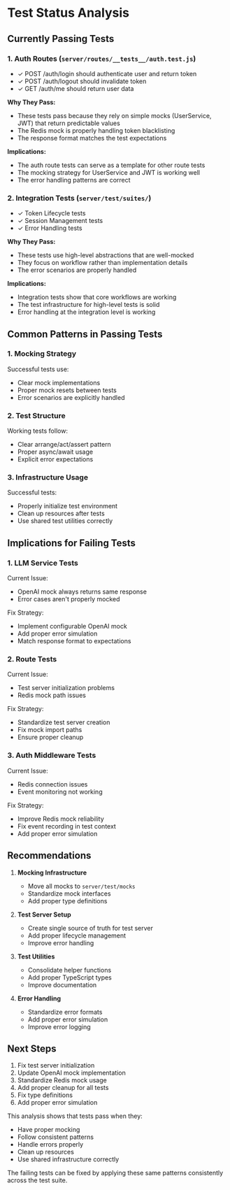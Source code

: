# Test Status Analysis

## Currently Passing Tests

### 1. Auth Routes (`server/routes/__tests__/auth.test.js`)
- ✓ POST /auth/login should authenticate user and return token
- ✓ POST /auth/logout should invalidate token
- ✓ GET /auth/me should return user data

**Why They Pass:**
- These tests pass because they rely on simple mocks (UserService, JWT) that return predictable values
- The Redis mock is properly handling token blacklisting
- The response format matches the test expectations

**Implications:**
- The auth route tests can serve as a template for other route tests
- The mocking strategy for UserService and JWT is working well
- The error handling patterns are correct

### 2. Integration Tests (`server/test/suites/`)
- ✓ Token Lifecycle tests
- ✓ Session Management tests
- ✓ Error Handling tests

**Why They Pass:**
- These tests use high-level abstractions that are well-mocked
- They focus on workflow rather than implementation details
- The error scenarios are properly handled

**Implications:**
- Integration tests show that core workflows are working
- The test infrastructure for high-level tests is solid
- Error handling at the integration level is working

## Common Patterns in Passing Tests

### 1. Mocking Strategy
Successful tests use:
- Clear mock implementations
- Proper mock resets between tests
- Error scenarios are explicitly handled

### 2. Test Structure
Working tests follow:
- Clear arrange/act/assert pattern
- Proper async/await usage
- Explicit error expectations

### 3. Infrastructure Usage
Successful tests:
- Properly initialize test environment
- Clean up resources after tests
- Use shared test utilities correctly

## Implications for Failing Tests

### 1. LLM Service Tests
Current Issue:
- OpenAI mock always returns same response
- Error cases aren't properly mocked

Fix Strategy:
- Implement configurable OpenAI mock
- Add proper error simulation
- Match response format to expectations

### 2. Route Tests
Current Issue:
- Test server initialization problems
- Redis mock path issues

Fix Strategy:
- Standardize test server creation
- Fix mock import paths
- Ensure proper cleanup

### 3. Auth Middleware Tests
Current Issue:
- Redis connection issues
- Event monitoring not working

Fix Strategy:
- Improve Redis mock reliability
- Fix event recording in test context
- Add proper error simulation

## Recommendations

1. **Mocking Infrastructure**
   - Move all mocks to `server/test/mocks`
   - Standardize mock interfaces
   - Add proper type definitions

2. **Test Server Setup**
   - Create single source of truth for test server
   - Add proper lifecycle management
   - Improve error handling

3. **Test Utilities**
   - Consolidate helper functions
   - Add proper TypeScript types
   - Improve documentation

4. **Error Handling**
   - Standardize error formats
   - Add proper error simulation
   - Improve error logging

## Next Steps

1. Fix test server initialization
2. Update OpenAI mock implementation
3. Standardize Redis mock usage
4. Add proper cleanup for all tests
5. Fix type definitions
6. Add proper error simulation

This analysis shows that tests pass when they:
- Have proper mocking
- Follow consistent patterns
- Handle errors properly
- Clean up resources
- Use shared infrastructure correctly

The failing tests can be fixed by applying these same patterns consistently across the test suite.

